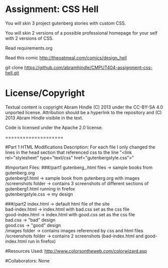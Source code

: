 Assignment: CSS Hell
====================

You will skin 3 project gutenberg stories with custom CSS.

You will skin 2 versions of a possible professional homepage for your
self with 2 versions of CSS.

Read requirements.org

Read this comic http://theoatmeal.com/comics/design_hell

git clone https://github.com/abramhindle/CMPUT404-assignment-css-hell.git

License/Copyright
=================

Textual content is copyright Abram Hindle (C) 2013 under the CC-BY-SA
4.0 unported license. Attribution should be a hyperlink to the
repository and (C) 2013 Abram Hindle visibile in the text.

Code is licensed under the Apache 2.0 license.


====================

#Part 1 HTML Modifications Description:
For each file I only changed the lines in the head section that referenced css to the line 
"\<link rel="stylesheet" type="text/css" href="gutenbergstyle.css"\>"

#Important Files:
###/part1
gutenberg_.html files -> sample books from gutenberg.org
<br>
gutenberg1.html -> sample book from gutenberg.org with images
<br>
/screenshots folder -> contains 3 screenshots of different sections of gutenberg1.html running in firefox
<br>
gutenbergstyle.css -> my design

###/part2
index.html -> default html file of the site
<br>
bad-index.html -> index.html with bad.css set as the css file
<br>
good-index.html -> index.html with good.css set as the css file
<br>
bad.css -> "bad" design
<br>
good.css -> "good" design
<br>
/images folder -> contains images referenced by css and html files
<br>
/screenshots folder -> contains 2 screenshots (bad-index.html and good-index.html run in firefox)

#Resources Used: 
http://www.colorsontheweb.com/colorwizard.asp

#Collaborators:
None


